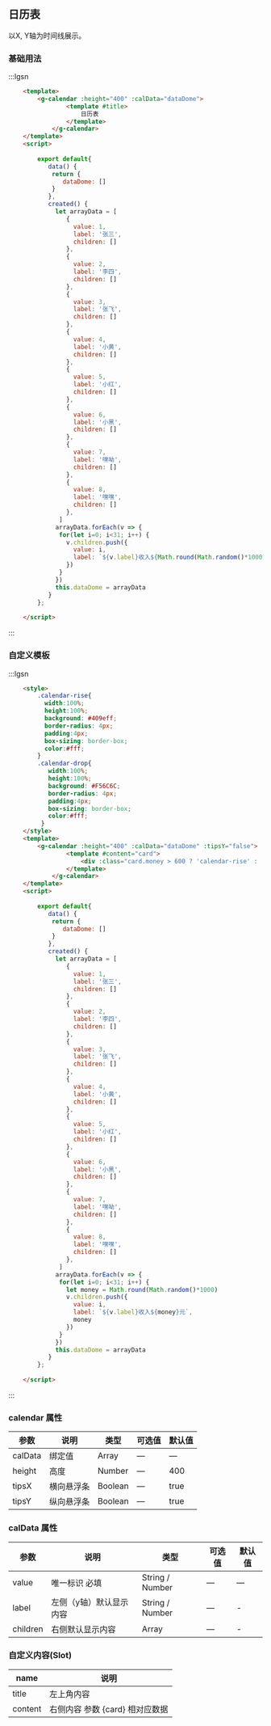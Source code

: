 ## 日历表
以X, Y轴为时间线展示。

### 基础用法

:::lgsn
```html
    <template>
        <g-calendar :height="400" :calData="dataDome">
                <template #title>
                    日历表
                </template>
            </g-calendar>
    </template>
    <script>
        
        export default{
           data() {
            return {
               dataDome: []
            }
           },
           created() {
             let arrayData = [
                {
                  value: 1,
                  label: '张三',
                  children: []
                },
                {
                  value: 2,
                  label: '李四',
                  children: []
                },
                {
                  value: 3,
                  label: '张飞',
                  children: []
                },
                {
                  value: 4,
                  label: '小黄',
                  children: []
                },
                {
                  value: 5,
                  label: '小红',
                  children: []
                },
                {
                  value: 6,
                  label: '小黑',
                  children: []
                },
                {
                  value: 7,
                  label: '嘿呦',
                  children: []
                },
                {
                  value: 8,
                  label: '嘿嘿',
                  children: []
                },
              ]
             arrayData.forEach(v => {
              for(let i=0; i<31; i++) {
                v.children.push({
                  value: i,
                  label: `${v.label}收入${Math.round(Math.random()*1000)}元`
                })
              }
             })
             this.dataDome = arrayData
           }
        };
        
    </script>
```
:::

### 自定义模板

:::lgsn 
```html
    <style>
        .calendar-rise{
          width:100%;
          height:100%;
          background: #409eff;
          border-radius: 4px;
          padding:4px;
          box-sizing: border-box;
          color:#fff;
        }
        .calendar-drop{
           width:100%;
           height:100%;
           background: #F56C6C;
           border-radius: 4px;
           padding:4px;
           box-sizing: border-box;
           color:#fff;
         }
    </style>
    <template>
        <g-calendar :height="400" :calData="dataDome" :tipsY="false">
                <template #content="card">
                    <div :class="card.money > 600 ? 'calendar-rise' : 'calendar-drop'">{{card.label}}</div>
                </template>
            </g-calendar>
    </template>
    <script>
        
        export default{
           data() {
            return {
               dataDome: []
            }
           },
           created() {
             let arrayData = [
                {
                  value: 1,
                  label: '张三',
                  children: []
                },
                {
                  value: 2,
                  label: '李四',
                  children: []
                },
                {
                  value: 3,
                  label: '张飞',
                  children: []
                },
                {
                  value: 4,
                  label: '小黄',
                  children: []
                },
                {
                  value: 5,
                  label: '小红',
                  children: []
                },
                {
                  value: 6,
                  label: '小黑',
                  children: []
                },
                {
                  value: 7,
                  label: '嘿呦',
                  children: []
                },
                {
                  value: 8,
                  label: '嘿嘿',
                  children: []
                },
              ]
             arrayData.forEach(v => {
              for(let i=0; i<31; i++) {
                let money = Math.round(Math.random()*1000)
                v.children.push({
                  value: i,
                  label: `${v.label}收入${money}元`,
                  money
                })
              }
             })
             this.dataDome = arrayData
           }
        };
        
    </script>
```
:::

### calendar 属性
| 参数      | 说明          | 类型      | 可选值                           | 默认值  |
|---------- |-------------- |---------- |--------------------------------  |-------- |
| calData | 绑定值 | Array | — | — |
| height | 高度 | Number | — | 400 |
| tipsX | 横向悬浮条 | Boolean | — | true |
| tipsY | 纵向悬浮条 | Boolean | — | true |

### calData 属性
| 参数      | 说明          | 类型      | 可选值                           | 默认值  |
|---------- |-------------- |---------- |--------------------------------  |-------- |
| value | 唯一标识 必填 | String / Number | — | — |
| label | 左侧（y轴）默认显示内容 | String / Number | — | - |
| children | 右侧默认显示内容 | Array | — | - |

### 自定义内容(Slot)
| name | 说明 |
|------|--------|
| title | 左上角内容 |
| content | 右侧内容 参数 {card} 相对应数据  |


